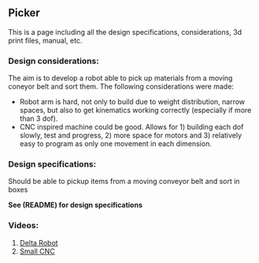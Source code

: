 ## Picker
This is a page including all the design specifications, considerations, 3d print files, manual, etc.

### Design considerations:
The aim is to develop a robot able to pick up materials from a moving coneyor belt and sort them. The following considerations were made:
- Robot arm is hard, not only to build due to weight distribution, narrow spaces, but also to get kinematics working correctly (especially if more than 3 dof). 
- CNC inspired machine could be good. Allows for 1) building each dof slowly, test and progress, 2) more space for motors and 3) relatively easy to program as only one movement in each dimension.

### Design specifications:
Should be able to pickup items from a moving conveyor belt and sort in boxes

**See (README) for design specifications**

### Videos:
1. [Delta Robot](https://www.youtube.com/watch?v=Njs0FU6PfPg&ab_channel=NikodemBartnik)
2. [Small CNC](https://www.youtube.com/watch?v=Njs0FU6PfPg&ab_channel=NikodemBartnik)
